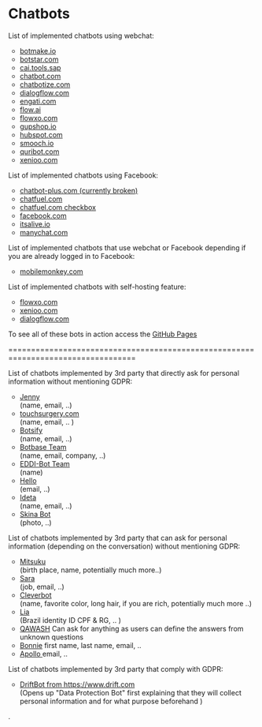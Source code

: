 # Chatbots
List of implemented chatbots using webchat:

<ul style="list-style-type:circle;">
  <li><a href="botmake.html">botmake.io</a></li>
  <li><a href="botstar.html">botstar.com</a></li>
  <li><a href="SAPCAI.html">cai.tools.sap</a></li>
  <li><a href="chatbot.html">chatbot.com</a></li>
  <li><a href="chatbotize.html">chatbotize.com</a></li>
  <li><a href="dialogflow.html">dialogflow.com</a></li>
  <li><a href="engati.html">engati.com</a></li>
  <li><a href="flow.html">flow.ai</a></li>
  <li><a href="flowxo.html">flowxo.com</a></li>
  <li><a href="gupshop.html">gupshop.io</a></li>
  <li><a href="hubspot.html">hubspot.com</a></li>
  <li><a href="smooch.html">smooch.io</a></li>
  <li><a href="quribot.html">quribot.com</a></li>
  <li><a href="xenioo.html">xenioo.com</a></li>
</ul>

List of implemented chatbots using Facebook:

<ul style="list-style-type:circle;">
  <li><a href="chatbot-plus.html">chatbot-plus.com (currently broken)</a></li>
  <li><a href="chatfuel.html">chatfuel.com</a></li>
  <li><a href="chatfuel_checkbox.html">chatfuel.com checkbox</a></li>
  <li><a href="Facebook.html">facebook.com</a></li>
  <li><a href="Facebook_itsalive.html">itsalive.io</a></li>
  <li><a href="manychat.html">manychat.com</a></li>
</ul>

List of implemented chatbots that use webchat or Facebook depending if you are already logged in to Facebook:
<ul style="list-style-type:circle;">
  <li><a href="mobilemonkey.html">mobilemonkey.com</a></li>
</ul>

List of implemented chatbots with self-hosting feature:
<ul style="list-style-type:circle;">
  <li><a href="https://fxo.io/m/85eyk78b">flowxo.com</a></li>
  <li><a href="https://preview.xenioo.com/u/app02/SufVv9VaUATA8aOMIYzijIVy">xenioo.com</a></li>
  <li><a href="https://bot.dialogflow.com/ff63f14f-d000-4b76-9196-94a46236a0aa">dialogflow.com</a></li>
</ul>

To see all of these bots in action access the [GitHub Pages](https://eacunha.github.io/chatbots)

==================================================================================

List of chatbots implemented by 3rd party that directly ask for personal information without mentioning GDPR:

<ul style="list-style-type:circle;">
  <li><a href="https://www.getjenny.com">Jenny</a></li> (name, email, ..)
  <li><a href="https://www.touchsurgery.com/">touchsurgery.com</a></li> (name, email, .. )
  <li><a href="https://botsify.com">Botsify</a></li> (name, email, ..)
  <li><a href="https://www.botbase.tech">Botbase Team</a></li> (name, email, company, ..)
  <li><a href="https://www.labs.ai">EDDI-Bot Team</a></li> (name)
  <li><a href="https://www.enterprisebotmanager.com">Hello</a></li> (email, ..)
  <li><a href="https://www.ideta.io">Ideta</a></li> (name, email, ..)
  <li><a href="https://skinive.com">Skina Bot</a></li> (photo, ..)
</ul>

List of chatbots implemented by 3rd party that can ask for personal information (depending on the conversation) without mentioning GDPR:

<ul style="list-style-type:circle;">
  <li><a href="http://www.square-bear.co.uk/mitsuku/nfchat.htm">Mitsuku</a></li> (birth place, name, potentially much more..)
  <li><a href="https://rasa.com/docs/getting-started/">Sara</a></li> (job, email, ..)
  <li><a href="https://www.cleverbot.com/?2">Cleverbot</a></li> (name, favorite color, long hair, if you are rich, potentially much more ..)
  <li><a href="https://www.leroymerlin.com.br/fale-conosco">Lia</a></li> (Brazil identity ID CPF & RG, .. )
  <li><a href="http://qaqash.com">QAWASH</a> Can ask for anything as users can define the answers from unknown questions</li>
  <li><a href="https://www.botsquad.com">Bonnie</a> first name, last name, email, .. </li>
  <li><a href="https://webchat.botframework.com/embed/AvatierChatbot4/gemini?b=AvatierChatbot4&s=ckkUkDh4xHs.cwA.PIg.7u6h3GNAegO_gOcv41W33_bvGfWkr2WfjJWkv9rXprY&username=You">Apollo
  </a> email, ..</li>
  
</ul>

List of chatbots implemented by 3rd party that comply with GDPR:

<ul style="list-style-type:circle;">
  <li><a href="https://www.drift.com">DriftBot from https://www.drift.com</a></li> (Opens up "Data Protection Bot" first explaining that they will collect personal information and for what purpose beforehand )

</ul>

.
